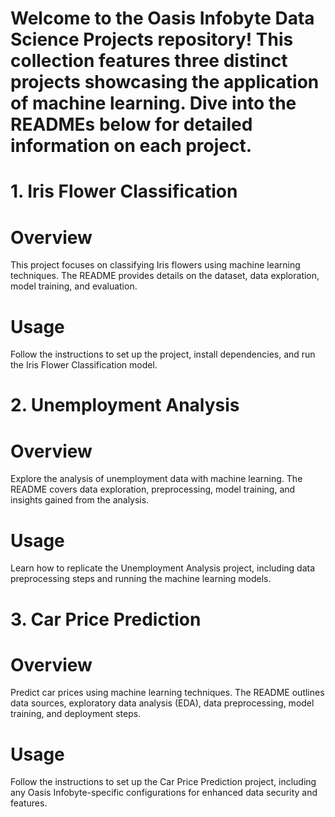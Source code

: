 # Welcome to the Oasis Infobyte Data Science Projects repository! This collection features three distinct projects showcasing the application of machine learning. Dive into the READMEs below for detailed information on each project.

# 1. Iris Flower Classification
# Overview
This project focuses on classifying Iris flowers using machine learning techniques. The README provides details on the dataset, data exploration, model training, and evaluation.

# Usage
Follow the instructions to set up the project, install dependencies, and run the Iris Flower Classification model.

# 2. Unemployment Analysis
# Overview
Explore the analysis of unemployment data with machine learning. The README covers data exploration, preprocessing, model training, and insights gained from the analysis.

# Usage
Learn how to replicate the Unemployment Analysis project, including data preprocessing steps and running the machine learning models.

# 3. Car Price Prediction
# Overview
Predict car prices using machine learning techniques. The README outlines data sources, exploratory data analysis (EDA), data preprocessing, model training, and deployment steps.

# Usage
Follow the instructions to set up the Car Price Prediction project, including any Oasis Infobyte-specific configurations for enhanced data security and features.
